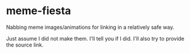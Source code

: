 # meme-fiesta
Nabbing meme images/animations for linking in a relatively safe way.

Just assume I did not make them. I'll tell you if I did. I'll also try to provide the source link.
